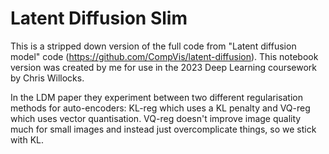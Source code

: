 # Latent Diffusion Slim
This is a stripped down version of the full code from "Latent diffusion model" code (https://github.com/CompVis/latent-diffusion). This notebook version was created by me for use in the 2023 Deep Learning coursework by Chris Willocks.

In the LDM paper they experiment between two different regularisation methods for auto-encoders: KL-reg which uses a KL penalty and VQ-reg which uses vector quantisation. VQ-reg doesn't improve image quality much for small images and instead just overcomplicate things, so we stick with KL.
